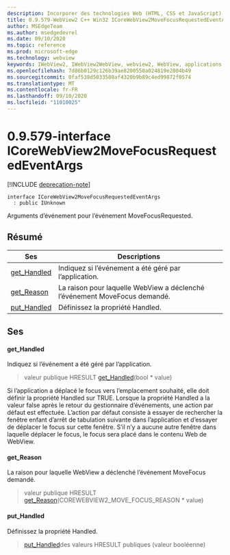 ```yaml
---
description: Incorporer des technologies Web (HTML, CSS et JavaScript) dans vos applications natives avec le contrôle Microsoft Edge WebView2
title: 0.9.579-WebView2 C++ Win32 ICoreWebView2MoveFocusRequestedEventArgs
author: MSEdgeTeam
ms.author: msedgedevrel
ms.date: 09/10/2020
ms.topic: reference
ms.prod: microsoft-edge
ms.technology: webview
keywords: IWebView2, IWebView2WebView, webview2, WebView, applications Win32, Win32, Edge, ICoreWebView2, ICoreWebView2Controller, contrôle de navigateur, html Edge, ICoreWebView2MoveFocusRequestedEventArgs
ms.openlocfilehash: 7d86b0129c126b39ae8200550a024819e2004b49
ms.sourcegitcommit: 0faf538d5033508af4320b9b89c4ed99872f0574
ms.translationtype: MT
ms.contentlocale: fr-FR
ms.lasthandoff: 09/10/2020
ms.locfileid: "11010025"
---
```

# 0.9.579-interface ICoreWebView2MoveFocusRequestedEventArgs 

[!INCLUDE [deprecation-note](../../includes/deprecation-note.md)]

```
interface ICoreWebView2MoveFocusRequestedEventArgs
  : public IUnknown
```

Arguments d’événement pour l’événement MoveFocusRequested.

## Résumé

 Ses                        | Descriptions
--------------------------------|---------------------------------------------
[get_Handled](#get_handled) | Indiquez si l’événement a été géré par l’application.
[get_Reason](#get_reason) | La raison pour laquelle WebView a déclenché l’événement MoveFocus demandé.
[put_Handled](#put_handled) | Définissez la propriété Handled.

## Ses

#### get_Handled 

Indiquez si l’événement a été géré par l’application.

> valeur publique HRESULT [get_Handled](#get_handled)(bool * value)

Si l’application a déplacé le focus vers l’emplacement souhaité, elle doit définir la propriété Handled sur TRUE. Lorsque la propriété Handled a la valeur false après le retour du gestionnaire d’événements, une action par défaut est effectuée. L’action par défaut consiste à essayer de rechercher la fenêtre enfant d’arrêt de tabulation suivante dans l’application et d’essayer de déplacer le focus sur cette fenêtre. S’il n’y a aucune autre fenêtre dans laquelle déplacer le focus, le focus sera placé dans le contenu Web de WebView.

#### get_Reason 

La raison pour laquelle WebView a déclenché l’événement MoveFocus demandé.

> valeur publique HRESULT [get_Reason](#get_reason)(COREWEBVIEW2_MOVE_FOCUS_REASON * value)

#### put_Handled 

Définissez la propriété Handled.

> [put_Handled](#put_handled)des valeurs HRESULT publiques (valeur booléenne)

